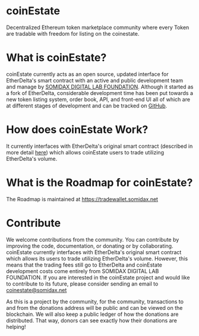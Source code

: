 
# coinEstate

Decentralized Ethereum token marketplace community where every Token are tradable with freedom for listing on the coinestate.


# What is coinEstate?
coinEstate currently acts as an open source, updated interface for EtherDelta's smart contract with an active and public development team and manage by [SOMIDAX DIGITAL LAB FOUNDATION](https://somidax.net/).  Although it started as a fork of EtherDelta, considerable development time has been put towards a new token listing system, order book, API, and front-end UI all of which are at different stages of development and can be tracked on [GitHub](https://github.com/somidax/coinEstate/). 


# How does coinEstate Work?
It currently interfaces with EtherDelta's original smart contract (described in more detail [here](https://www.reddit.com/r/EtherDelta/comments/6kdiyl/smart_contract_overview/)) which allows coinEstate users to trade utilizing EtherDelta's volume.


# What is the Roadmap for coinEstate?
The Roadmap is maintained at https://tradewallet.somidax.net  


# Contribute
We welcome contributions from the community. You can contribute by improving the code, documentation, or donating or by collaborating. coinEstate currently interfaces with EtherDelta's original smart contract which allows its users to trade utilizing EtherDelta's volume. However, this means that the trading fees still go to EtherDelta and coinEstate development costs come entirely from SOMIDAX DIGITAL LAB FOUNDATION. If you are interested in the coinEstate project and would like to contribute to its future, please consider sending an email to coinestate@somidax.net

As this is a project by the community, for the community, transactions to and from the donations address will be public and can be viewed on the blockchain. We will also keep a public ledger of how the donations are distributed. That way, donors can see exactly how their donations are helping!
